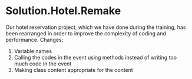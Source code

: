 # Solution.Hotel.Remake
 Our hotel reservation project, which we have done during the training, has been rearranged in order to improve the complexity of coding and performance.
 Changes;
1. Variable names
2. Calling the codes in the event using methods instead of writing too much code in the event
3. Making class content appropriate for the content
